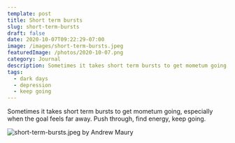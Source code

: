 ```yaml
---
template: post
title: Short term bursts
slug: short-term-bursts
draft: false
date: 2020-10-07T09:22:29-07:00
image: /images/short-term-bursts.jpeg
featuredImage: /photos/2020-10-07.png
category: Journal
description: Sometimes it takes short term bursts to get mometum going, especially when the goal feels far away. Push through, find energy, keep going. 
tags:
  - dark days
  - depression
  - keep going
---
```

Sometimes it takes short term bursts to get mometum going, especially when the goal feels far away. Push through, find energy, keep going.

![short-term-bursts.jpeg by Andrew Maury](/images/short-term-bursts.jpeg)
